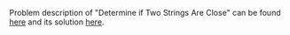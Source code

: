 Problem description of "Determine if Two Strings Are Close" can be found [here](https://leetcode.com/problems/determine-if-two-strings-are-close/) and its solution [here](https://github.com/aurimas13/Solutions-To-Problems/blob/main/LeetCode/Python%20Solutions/Determine%20if%20Two%20Strings%20Are%20Close/determine.py).
